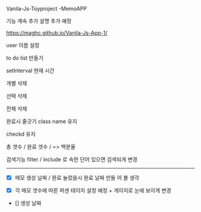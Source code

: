 Vanila-Js-Toyproject -MemoAPP



기능 계속 추가 설명 추가 예정

https://maghc.github.io/Vanila-Js-App-1/

user 이름 설정

to do list 만들기

setInterval 현재 시간

개별 삭제

선택 삭제

전체 삭제

완료시 줄긋기 class name 유지 

checkd 유지 

총 갯수 / 완료 갯수 / => 백분율 

검색기능 filter  / include 로 속한 단어 있으면 검색되게 변경 

---------------------------------------------------------------------------
- [X] 메모 생성 날짜 / 완료 눌렀을시 완료 날짜 만들 어 볼 생각  

- [X] 각 메모 갯수에 따른 퍼센 테이지 설정 예정 + 게이지로 눈에 보이게 변경 

- [] 생성 날짜 




